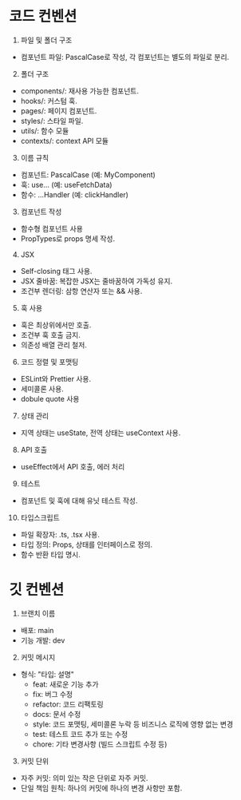 # 코드 컨벤션

1. 파일 및 폴더 구조

- 컴포넌트 파일: PascalCase로 작성, 각 컴포넌트는 별도의 파일로 분리.

2. 폴더 구조

- components/: 재사용 가능한 컴포넌트.
- hooks/: 커스텀 훅.
- pages/: 페이지 컴포넌트.
- styles/: 스타일 파일.
- utils/: 함수 모듈
- contexts/: context API 모듈

3. 이름 규칙

- 컴포넌트: PascalCase (예: MyComponent)
- 훅: use... (예: useFetchData)
- 함수: ...Handler (예: clickHandler)

3. 컴포넌트 작성

- 함수형 컴포넌트 사용
- PropTypes로 props 명세 작성.

4. JSX

- Self-closing 태그 사용.
- JSX 줄바꿈: 복잡한 JSX는 줄바꿈하여 가독성 유지.
- 조건부 렌더링: 삼항 연산자 또는 && 사용.

5. 훅 사용

- 훅은 최상위에서만 호출.
- 조건부 훅 호출 금지.
- 의존성 배열 관리 철저.

6. 코드 정렬 및 포맷팅

- ESLint와 Prettier 사용.
- 세미콜론 사용.
- dobule quote 사용

7. 상태 관리

- 지역 상태는 useState, 전역 상태는 useContext 사용.

8. API 호출

- useEffect에서 API 호출, 에러 처리

9. 테스트

- 컴포넌트 및 훅에 대해 유닛 테스트 작성.

10. 타입스크립트

- 파일 확장자: .ts, .tsx 사용.
- 타입 정의: Props, 상태를 인터페이스로 정의.
- 함수 반환 타입 명시.

# 깃 컨벤션

1. 브랜치 이름

- 배포: main
- 기능 개발: dev

2. 커밋 메시지

- 형식: "타입: 설명"
  - feat: 새로운 기능 추가
  - fix: 버그 수정
  - refactor: 코드 리팩토링
  - docs: 문서 수정
  - style: 코드 포맷팅, 세미콜론 누락 등 비즈니스 로직에 영향 없는 변경
  - test: 테스트 코드 추가 또는 수정
  - chore: 기타 변경사항 (빌드 스크립트 수정 등)

3. 커밋 단위

- 자주 커밋: 의미 있는 작은 단위로 자주 커밋.
- 단일 책임 원칙: 하나의 커밋에 하나의 변경 사항만 포함.
